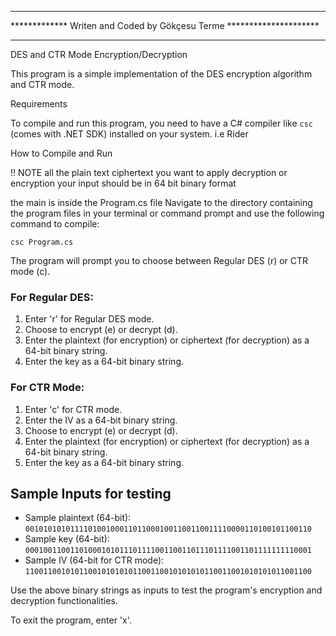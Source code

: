 *********************************************************************
************* Writen and Coded by Gökçesu Terme *********************
*********************************************************************
DES and CTR Mode Encryption/Decryption

This program is a simple implementation of the DES encryption algorithm and CTR mode.

Requirements

To compile and run this program, you need to have a C# compiler like `csc` (comes with .NET SDK) installed on your system. i.e Rider

How to Compile and Run

!! NOTE all the plain text ciphertext you want to apply decryption or encryption your input should be in 64 bit binary format 

the main is inside the Program.cs file
Navigate to the directory containing the program files in your terminal or command prompt and use the following command to compile:

```
csc Program.cs
```

The program will prompt you to choose between Regular DES (r) or CTR mode (c).

### For Regular DES:

1. Enter 'r' for Regular DES mode.
2. Choose to encrypt (e) or decrypt (d).
3. Enter the plaintext (for encryption) or ciphertext (for decryption) as a 64-bit binary string.
4. Enter the key as a 64-bit binary string.

### For CTR Mode:

1. Enter 'c' for CTR mode.
2. Enter the IV as a 64-bit binary string.
3. Choose to encrypt (e) or decrypt (d).
4. Enter the plaintext (for encryption) or ciphertext (for decryption) as a 64-bit binary string.
5. Enter the key as a 64-bit binary string.

## Sample Inputs for testing 

- Sample plaintext (64-bit): `0010101010111101001000110110001001100110011110000110100101100110`
- Sample key (64-bit): `0001001100110100010101110111100110011011101111001101111111110001`
- Sample IV (64-bit for CTR mode): `1100110010101100101010101100110010101010110011001010101011001100`

Use the above binary strings as inputs to test the program's encryption and decryption functionalities.

To exit the program, enter 'x'.
